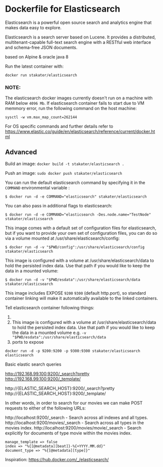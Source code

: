 # Dockerfile for Elasticsearch
Elasticsearch is a powerful open source search and analytics engine that makes data easy to explore.

Elasticsearch is a search server based on Lucene. It provides a distributed, multitenant-capable full-text search engine with a RESTful web interface and schema-free JSON documents.

based on Alpine & oracle java 8

Run the latest container with:

`docker run stakater/elasticsearch`


### NOTE: 
The elasticsearch docker images currently doesn't run on a machine with RAM below `4096 Mb`. If elasticsearch container fails to start due to VM memmory error, run the following command on the host machine: 

```
sysctl -w vm.max_map_count=262144
``` 

For OS specific commands and further details refer to https://www.elastic.co/guide/en/elasticsearch/reference/current/docker.html

## Advanced

Build an image:
`docker build -t stakater/elasticsearch .`

Push an image:
`sudo docker push stakater/elasticsearch`

You can run the default elasticsearch command by specifying it in the `COMMAND` environmental variable :

```
$ docker run -d -e COMMAND="elasticsearch" stakater/elasticsearch
```

You can also pass in additional flags to elasticsearch:

```
$ docker run -d -e COMMAND="elasticsearch -Des.node.name="TestNode" stakater/elasticsearch
```

This image comes with a default set of configuration files for elasticsearch, but if you want to provide your own set of configuration files, you can do so via a volume mounted at /usr/share/elasticsearch/config:

```
$ docker run -d -v "$PWD/config":/usr/share/elasticsearch/config stakater/elasticsearch
```

This image is configured with a volume at /usr/share/elasticsearch/data to hold the persisted index data. Use that path if you would like to keep the data in a mounted volume:

```
$ docker run -d -v "$PWD/esdata":/usr/share/elasticsearch/data stakater/elasticsearch
```

This image includes EXPOSE `9200` `9300` (default http.port), so standard container linking will make it automatically available to the linked containers.

Tell elasticsearch container following things:

1.
2. This image is configured with a volume at /usr/share/elasticsearch/data to hold the persisted index data. Use that path if you would like to keep the data in a mounted volume
e.g.
`-v "$PWD/esdata":/usr/share/elasticsearch/data`
3. ports to expose

`docker run -d -p 9200:9200 -p 9300:9300 stakater/elasticsearch elasticsearch`


Basic elastic search queries

http://192.168.99.100:9200/_search?pretty
http://192.168.99.100:9200/_template/

http://{ELASTIC_SEARCH_HOST}:9200/_search?pretty
http://{ELASTIC_SEARCH_HOST}:9200/_template/

In other words, in order to search for our movies we can make POST requests to either of the following URLs:

http://localhost:9200/_search - Search across all indexes and all types.
http://localhost:9200/movies/_search - Search across all types in the movies index.
http://localhost:9200/movies/movie/_search - Search explicitly for documents of type movie within the movies index.

```
manage_template => false
index => "%{[@metadata][beat]}-%{+YYYY.MM.dd}"
document_type => "%{[@metadata][type]}"
```

Inspiration: https://hub.docker.com/_/elasticsearch/
